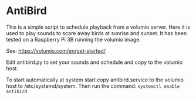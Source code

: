 AntiBird
========
This is a simple script to schedule playback from a volumio server.
Here it is used to play sounds to scare away birds at sunrise and sunset.
It has been tested on a Raspberry Pi 3B running the volumio image.

See: https://volumio.com/en/get-started/

Edit antibird.py to set your sounds and schedule and copy to the volumio host.

To start automatically at system start copy antibird.service to the volumio host to /etc/systemd/system.
Then run the command: `systemctl enable antibird`
